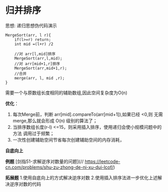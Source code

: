 # 归并排序
思想:
递归思想伪代码演示
```
MergeSort(arr, l r){
    if(l>=r) return;
    int mid =(l+r) /2

    //对 arr[l,mid]排序
    MergeSort(arr,l,mid);
    //对 arr[mid+1,r]排序
    MergeSort(arr,mid+1,r);
    //合并
    merge(arr, l, mid ,r);
}
```
需要一个与原数组长度相同的辅助数组,因此空间复杂度为O(n)


**优化**：
1. 每次Merge前，判断 arr[mid].compareTo(arr[mid+1]),如果已经 <0,则
无需merge,那么就会形成 O(n) 级别的算法了；
2. 当排序数组长度(r-l) <=15，则采用插入排序，使用递归会使小规模问题中的方法
调用过于频繁；
3. 一次性创建辅助空间节省每次创建辅助空间的内存消耗，

**自底向上**


**例题**
[剑指51-求解逆序对数量的问题](// https://leetcode-cn.com/problems/shu-zu-zhong-de-ni-xu-dui-lcof/) 


**拓展题**
1.使用自底向上的方式解决逆序对数
2.使用插入排序法进一步优化上述解决逆序对数的代码
 
 
 
